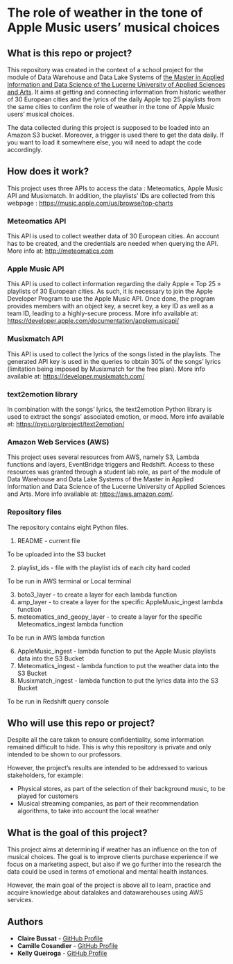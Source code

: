 # The role of weather in the tone of Apple Music users’ musical choices

## What is this repo or project?

This repository was created in the context of a school project for the module of Data Warehouse and Data Lake Systems of [the Master in Applied Information and Data Science of the Lucerne University of Applied Sciences and Arts](https://www.hslu.ch/en/lucerne-school-of-business/degree-programmes/master/applied-information-and-data-science/). It aims at getting and connecting information from historic weather of 30 European cities and the lyrics of the daily Apple top 25 playlists from the same cities to confirm the role of weather in the tone of Apple Music users’ musical choices.

The data collected during this project is supposed to be loaded into an Amazon S3 bucket. Moreover, a trigger is used there to get the data daily. If you want to load it somewhere else, you will need to adapt the code accordingly.

## How does it work?

This project uses three APIs to access the data : Meteomatics, Apple Music API and Musixmatch. In addition, the playlists’ IDs are collected from this webpage : https://music.apple.com/us/browse/top-charts

### Meteomatics API
This API is used to collect weather data of 30 European cities. An account has to be created, and the credentials are needed when querying the API. More info at: http://meteomatics.com

### Apple Music API
This API is used to collect information regarding the daily Apple « Top 25 » playlists of 30 European cities. As such, it is necessary to join the Apple Developer Program to use the Apple Music API. Once done, the program provides members with an object key, a secret key, a key ID as well as a team ID, leading to a highly-secure process. More info available at: https://developer.apple.com/documentation/applemusicapi/ 

### Musixmatch API
This API is used to collect the lyrics of the songs listed in the playlists. The generated API key is used in the queries to obtain 30% of the songs’ lyrics (limitation being imposed by Musixmatch for the free plan). More info available at: https://developer.musixmatch.com/

### text2emotion library
In combination with the songs’ lyrics, the text2emotion Python library is used to extract the songs’ associated emotion, or mood. More info available at: https://pypi.org/project/text2emotion/ 

### Amazon Web Services (AWS)
This project uses several resources from AWS, namely S3, Lambda functions and layers, EventBridge triggers and Redshift. Access to these resources was granted through a student lab role, as part of the module of Data Warehouse and Data Lake Systems of the Master in Applied Information and Data Science of the Lucerne University of Applied Sciences and Arts. More info available at: https://aws.amazon.com/.

### Repository files

The repository contains eight Python files.

1. README - current file

To be uploaded into the S3 bucket

2. playlist_ids - file with the playlist ids of each city hard coded

To be run in AWS terminal or Local terminal

3. boto3_layer - to create a layer for each lambda function
4. amp_layer - to create a layer for the specific AppleMusic_ingest lambda function
5. meteomatics_and_geopy_layer - to create a layer for the specific Meteomatics_ingest lambda function

To be run in AWS lambda function

6. AppleMusic_ingest - lambda function to put the Apple Music playlists data into the S3 Bucket
7. Meteomatics_ingest - lambda function to put the weather data into the S3 Bucket
8. Musixmatch_ingest - lambda function to put the lyrics data into the S3 Bucket

To be run in Redshift query console


## Who will use this repo or project? 

Despite all the care taken to ensure confidentiality, some information remained difficult to hide. This is why this repository is private and only intended to be shown to our professors.

However, the project’s results are intended to be addressed to various stakeholders, for example:
- Physical stores, as part of the selection of their background music, to be played for customers
- Musical streaming companies, as part of their recommendation algorithms, to take into account the local weather

## What is the goal of this project?

This project aims at determining if weather has an influence on the ton of musical choices. The goal is to improve clients purchase experience if we focus on a marketing aspect, but also if we go further into the research the data could be used in terms of emotional and mental health instances. 

However, the main goal of the project is above all to learn, practice and acquire knowledge about datalakes and datawarehouses using AWS services. 

## Authors
- **Claire Bussat** - [GitHub Profile](https://github.com/0Claire0)
- **Camille Cosandier** - [GitHub Profile](https://github.com/geneva-gang-1)
- **Kelly Queiroga** - [GitHub Profile](https://github.com/kellyeq13)
